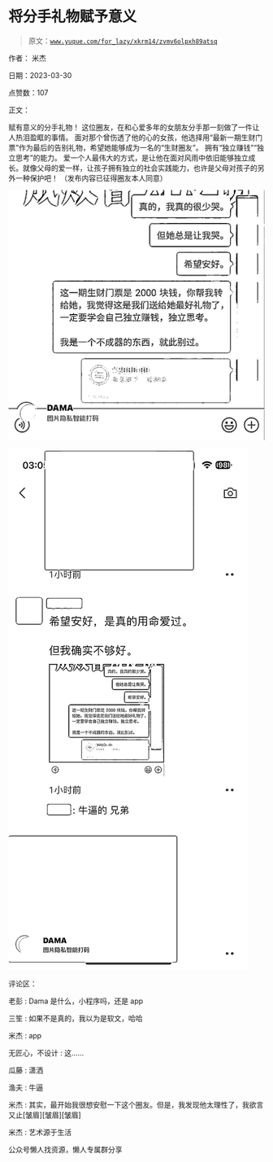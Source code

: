# 将分手礼物赋予意义

> 原文：[`www.yuque.com/for_lazy/xkrm14/zvmv6olpxh89atsq`](https://www.yuque.com/for_lazy/xkrm14/zvmv6olpxh89atsq)



作者： 米杰



日期：2023-03-30



点赞数：107

<ne-hole id="uef487cb1" data-lake-id="uef487cb1">

正文：



赋有意义的分手礼物！ 这位圈友，在和心爱多年的女朋友分手那一刻做了一件让人热泪盈眶的事情。 面对那个曾伤透了他的心的女孩，他选择用“最新一期生财门票”作为最后的告别礼物，希望她能够成为一名的“生财圈友”。 拥有“独立赚钱”“独立思考”的能力。 爱一个人最伟大的方式，是让他在面对风雨中依旧能够独立成长。就像父母的爱一样，让孩子拥有独立的社会实践能力，也许是父母对孩子的另外一种保护吧！ （发布内容已征得圈友本人同意）



![](img/5991784d007bd7bcce5795b4565a59a3.png)



![](img/48f7bb3cdc25a37e103c7f66e5d6de2a.png)

<ne-hole id="ued0ae613" data-lake-id="ued0ae613">

评论区：



老彭 : Dama 是什么，小程序吗，还是 app



三笙 : 如果不是真的，我以为是软文，哈哈



米杰 : app



无匠心，不设计 : 这……



瓜藤 : 潇洒



渔夫 : 牛逼



米杰 : 其实，最开始我很想安慰一下这个圈友。但是，我发现他太理性了，我欲言又止[皱眉][皱眉][皱眉]



米杰 : 艺术源于生活

<ne-hole id="uaf8ec613" data-lake-id="uaf8ec613">

公众号懒人找资源，懒人专属群分享

</ne-hole></ne-hole></ne-hole>